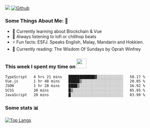 ![](https://visitor-badge.laobi.icu/badge?page_id=seanho96.seanho96)
[![Github](https://img.shields.io/github/followers/seanho96?label=Follow&style=social)](https://github.com/seanho96)

### Some Things About Me: 👋
- 🌱 Currently learning about Blockchain & Vue
- :musical_note: Always listening to lofi or chillhop beats
- :zap: Fun facts: ESFJ. Speaks English, Malay, Mandarin and Hokkien.
- :book: Currently reading: The Wisdom Of Sundays by Oprah Winfrey

### This week I spent my time on <img src="https://media.giphy.com/media/SvQzkTQb3ZwKcj1QTO/giphy.gif" width="32">

<!--START_SECTION:waka-->

```txt
TypeScript   4 hrs 21 mins   ████████████▓░░░░░░░░░░░░   50.17 %
Vue.js       1 hr 48 mins    █████▒░░░░░░░░░░░░░░░░░░░   20.85 %
JSON         1 hr 28 mins    ████▒░░░░░░░░░░░░░░░░░░░░   16.92 %
SCSS         30 mins         █▒░░░░░░░░░░░░░░░░░░░░░░░   05.95 %
JavaScript   20 mins         █░░░░░░░░░░░░░░░░░░░░░░░░   03.99 %
```

<!--END_SECTION:waka-->

### Some stats 📊

[![Top Langs](https://github-readme-stats.vercel.app/api/top-langs/?username=seanho96&layout=compact&theme=graywhite)](https://github.com/anuraghazra/github-readme-stats)
<br/>
<!-- ![GitHub stats](https://github-readme-stats.vercel.app/api?username=seanho96&show_icons=true&theme=graywhite)-->

